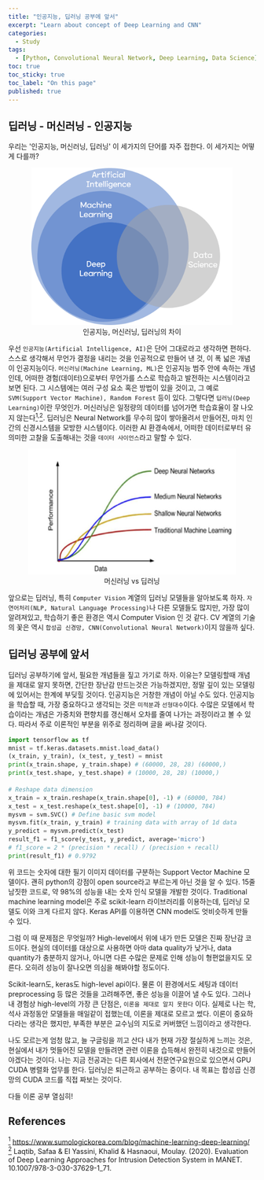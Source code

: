 ```yaml
---
title: "인공지능, 딥러닝 공부에 앞서"
excerpt: "Learn about concept of Deep Learning and CNN"
categories:
  - Study
tags: 
  - [Python, Convolutional Neural Network, Deep Learning, Data Science]
toc: true
toc_sticky: true
toc_label: "On this page"
published: true
---
```


## 딥러닝 - 머신러닝 - 인공지능
우리는 '인공지능, 머신러닝, 딥러닝' 이 세가지의 단어를 자주 접한다. 이 세가지는 어떻게 다를까?

<center>
	<figure> <img src="/Images/Study/base1.png" alt="AI, ML, DLArtificial Intelligence" style="height:320px"/>
    <figcaption>인공지능, 머신러닝, 딥러닝의 차이</figcaption>
    </figure>
</center>

우선 `인공지능(Artificial Intelligence, AI)`은 단어 그대로라고 생각하면 편하다. 스스로 생각해서 무언가 결정을 내리는 것을 인공적으로 만들어 낸 것, 이 폭 넓은 개념이 인공지능이다.
`머신러닝(Machine Learning, ML)`은 인공지능 범주 안에 속하는 개념인데, 어떠한 경험(데이터)으로부터 무언가를 스스로 학습하고 발전하는 시스템이라고 보면 된다.
그 시스템에는 여러 구성 요소 혹은 방법이 있을 것이고, 그 예로 `SVM(Support Vector Machine), Random Forest` 등이 있다.
그렇다면 `딥러닝(Deep Learning)`이란 무엇인가. 머신러닝은 일정량의 데이터를 넘어가면 학습효율이 잘 나오지 않는다[<sup id="fn1-back">1</sup>](#fn1)<sup>,</sup>[<sup id="fn2-back">2</sup>](#fn2).
딥러닝은 Neural Network를 무수히 많이 쌓아올려서 만들어진, 마치 인간의 신경시스템을 모방한 시스템이다. 이러한 AI 환경속에서, 어떠한 데이터로부터 유의미한 고찰을 도출해내는 것을 `데이터 사이언스`라고 말할 수 있다.

<center>
	<figure> <img src="/Images/Study/base2.png" alt="ML vs DL" />
    <figcaption>머신러닝 vs 딥러닝</figcaption>
    </figure>
</center>

앞으로는 딥러닝, 특히 `Computer Vision` 계열의 딥러닝 모델들을 알아보도록 하자. `자연어처리(NLP, Natural Language Processing)`나 다른 모델들도 많지만, 가장 많이 알려져있고, 학습하기 좋은 환경은 역시 Computer Vision 인 것 같다. CV 계열의 기술의 꽃은 역시 `합성곱 신경망, CNN(Convolutional Neural Network)`이지 않을까 싶다.

## 딥러닝 공부에 앞서
딥러닝 공부하기에 앞서, 필요한 개념들을 짚고 가기로 하자. 이유는? 
모델링할때 개념을 제대로 알지 못하면, 간단한 장난감 만드는것은 가능하겠지만,
정말 깊이 있는 모델링에 있어서는 한계에 부딪힐 것이다.
인공지능은 거창한 개념이 아닐 수도 있다. 인공지능을 학습할 때, 가장 중요하다고 생각되는 것은 `미적분`과 `선형대수`이다.
수많은 모델에서 학습이라는 개념은 가중치와 편향치를 갱신해서 오차를 줄여 나가는 과정이라고 볼 수 있다.
따라서 주로 이론적인 부분을 위주로 정리하며 글을 써나갈 것이다.

```python
import tensorflow as tf
mnist = tf.keras.datasets.mnist.load_data()
(x_train, y_train), (x_test, y_test) = mnist
print(x_train.shape, y_train.shape) # (60000, 28, 28) (60000,)
print(x_test.shape, y_test.shape) # (10000, 28, 28) (10000,)

# Reshape data dimension
x_train = x_train.reshape(x_train.shape[0], -1) # (60000, 784)
x_test = x_test.reshape(x_test.shape[0], -1) # (10000, 784)
mysvm = svm.SVC() # Define basic svm model
mysvm.fit(x_train, y_train) # training data with array of 1d data
y_predict = mysvm.predict(x_test)
result_f1 = f1_score(y_test, y_predict, average='micro')
# f1_score = 2 * (precision * recall) / (precision + recall)
print(result_f1) # 0.9792
```

위 코드는 숫자에 대한 필기 이미지 데이터를 구분하는 Support Vector Machine 모델이다. 괜히 python의 강점이 open source라고 부르는게 아닌 것을 알 수 있다.
15줄 남짓한 코드로, 약 98%의 성능을 내는 숫자 인식 모델을 개발한 것이다. Traditional machine learning model은 주로 scikit-learn 라이브러리를 이용하는데, 딥러닝 모델도 이와 크게 다르지 않다. 
Keras API를 이용하면 CNN model도 엇비슷하게 만들 수 있다.

그럼 이 때 문제점은 무엇일까? High-level에서 위에 내가 만든 모델은 진짜 장난감 코드이다. 현실의 데이터를 대상으로 사용하면 아마 data quality가 낮거나, data quantity가 충분하지 않거나, 아니면 다른 수많은 문제로 인해 성능이 형편없을지도 모른다. 오히려 성능이 잘나오면 의심을 해봐야할 정도이다.

Scikit-learn도, keras도 high-level api이다. 물론 이 환경에서도 세팅과 데이터 preprocessing 등 많은 것들을 고려해주면, 좋은 성능을 이끌어 낼 수도 있다.
그러나 내 경험상 high-level의 가장 큰 단점은, `이론을 제대로 알지 못한다` 이다. 실제로 나는 학, 석사 과정동안 모델들을 매일같이 접했는데, 이론을 제대로 모르고 썼다.
이론이 중요하다라는 생각은 했지만, 부족한 부분은 교수님의 지도로 커버했던 느낌이라고 생각한다.

나도 모르는게 엄청 많고, 늘 구글링을 끼고 산다
내가 현재 가장 절실하게 느끼는 것은, 현실에서 내가 멋들어진 모델을 만들려면 관련 이론을 습득해서 완전히 내것으로 만들어야겠다는 것이다.
나는 지금 전공과는 다른 회사에서 전문연구요원으로 있으면서 GPU CUDA 병렬화 업무를 한다. 딥러닝은 퇴근하고 공부하는 중이다. 내 목표는 합성곱 신경망의 CUDA 코드를 직접 짜보는 것이다.

다들 이론 공부 열심히!

## References
[<sup id="fn1">1</sup>](#fn1-back) <https://www.sumologickorea.com/blog/machine-learning-deep-learning/>  
[<sup id="fn2">2</sup>](#fn2-back) Laqtib, Safaa & El Yassini, Khalid & Hasnaoui, Moulay. (2020). Evaluation of Deep Learning Approaches for Intrusion Detection System in MANET. 10.1007/978-3-030-37629-1_71.
